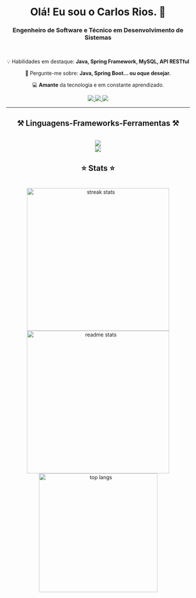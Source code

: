 
<h1 align="center">
    Olá! Eu sou o Carlos Rios. 👋
</h1>

<h3 align="center">Engenheiro de Software e Técnico em Desenvolvimento de Sistemas</h3>

<br/>

<div align="center">
 
    
 💡 Habilidades em destaque: **Java, Spring Framework, MySQL, API RESTful**

💬 Pergunte-me sobre: **Java, Spring Boot... ou oque desejar.**

💻 **Amante** da tecnologia e em constante aprendizado.

 </div>
 
<div align="center"> 
  <a href="https://www.hackerrank.com/profile/carlostechsoftw1">
    <img src="https://img.shields.io/badge/-Hackerrank-2EC866?style=for-the-badge&logo=HackerRank&logoColor=white" />
  </a>
  <a href="https://www.linkedin.com/in/carlosrios04/" target="_blank">
    <img src="https://img.shields.io/badge/LinkedIn-0077B5?style=for-the-badge&logo=linkedin&logoColor=white" target="_blank" />
  </a>
  <a href="https://github.com/CarlosSoft04" target="_blank">
     <img src="https://img.shields.io/badge/Portfolio-FF5722?style=for-the-badge&logo=todoist&logoColor=white" target="_blank" /> 
  </a>
</div>

 <hr/>
 
<h2 align="center">⚒️ Linguagens-Frameworks-Ferramentas ⚒️</h2>
<br/>
<div align="center">
    <img src="https://skillicons.dev/icons?i=java,python,c,cpp,javascript,mysql" /><br>
    <img src="https://skillicons.dev/icons?i=html,css,vscode,github,figma,git,postman"
</div>

<br/>


<h2 align="center">⭐ Stats ⭐</h2>
<br>
<div align=center>
  <img width=390 src="https://github-readme-streak-stats-salesp07.vercel.app/?user=CarlosSoft04&count_private=true&theme=react&border_radius=10" alt="streak stats"/>
  <img width=390 src="https://github-readme-stats-salesp07.vercel.app/api?username=CarlosSoft04&count_private=true&show_icons=true&theme=react&rank_icon=github&border_radius=10" alt="readme stats" />
  <br/>
  <img width=325 align="center" src="https://github-readme-stats-salesp07.vercel.app/api/top-langs/?username=CarlosSoft04&hide=HTML&langs_count=8&layout=compact&theme=react&border_radius=10&size_weight=0.5&count_weight=0.5&exclude_repo=github-readme-stats" alt="top langs" />
</div>

<br/><br/>


